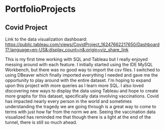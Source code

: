 # PortfolioProjects
## Covid Project
Link to the data visualization dashboard: https://public.tableau.com/views/CovidProject_16247662217650/Dashboard1?:language=en-US&:display_count=n&:origin=viz_share_link

This is my first time working with SQL and Tableau but I really enjoyed messing around with each feature. I initially started using the IDE MySQL Workbench, but there was no good way to import the csv files. I switched to using DBeaver which finally imported everything I needed and gave me the opportunity to play around with the entire dataset. I'm hoping to expand upon this project with more queries as I learn more SQL. I also loved discovering new ways to display the data using Tableau and hope to create more graphs for this dataset, specifically data involving vaccinations. Covid has impacted nearly every person in the world and sometimes understanding the tragedy we are going through is a great way to come to terms with just how far from the norm we are. Seeing the vaccination data visualized has reminded me that though there is a light at the end of the tunnel, there is still so much ahead. 
